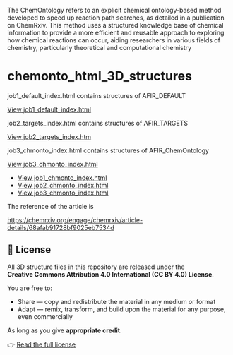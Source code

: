 The ChemOntology refers to an explicit chemical ontology-based method developed to speed up reaction path searches, 
as detailed in a publication on ChemRxiv. This method uses a structured knowledge base of chemical information to provide a more efficient and reusable approach to exploring how chemical reactions can occur, 
aiding researchers in various fields of chemistry, particularly theoretical and computational chemistry


# chemonto_html_3D_structures

job1_default_index.html contains structures of AFIR_DEFAULT

[View job1_default_index.html](https://rawcdn.githack.com/ChemOntology-AFIR/chemonto_html_3D_structures/main/job1_default_index.html)

job2_targets_index.html contains structures of AFIR_TARGETS

[View job2_targets_index.htm](https://rawcdn.githack.com/ChemOntology-AFIR/chemonto_html_3D_structures/main/job2_targets_index.html)

job3_chmonto_index.html contains structures of AFIR_ChemOntology

[View job3_chmonto_index.html](https://rawcdn.githack.com/ChemOntology-AFIR/chemonto_html_3D_structures/main/job3_chmonto_index.html??min=1)


- [View job1_chmonto_index.html](https://rawcdn.githack.com/ChemOntology-AFIR/chemonto_html_3D_structures/main/job1_default_index.html)
- [View job2_chmonto_index.html](https://rawcdn.githack.com/ChemOntology-AFIR/chemonto_html_3D_structures/main/job2_targets_index.html)
- [View job3_chmonto_index.html](https://rawcdn.githack.com/ChemOntology-AFIR/chemonto_html_3D_structures/main/job3_chemonto_index.html)

The  reference of the article is

https://chemrxiv.org/engage/chemrxiv/article-details/68afab91728bf9025eb7534d

## 📜 License

All 3D structure files in this repository are released under the  
**Creative Commons Attribution 4.0 International (CC BY 4.0) License**.  

You are free to:  
- Share — copy and redistribute the material in any medium or format  
- Adapt — remix, transform, and build upon the material for any purpose, even commercially  

As long as you give **appropriate credit**.  

👉 [Read the full license](LICENSE) 
